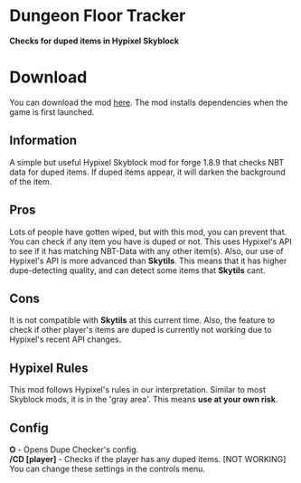 # Dungeon Floor Tracker
**Checks for duped items in Hypixel Skyblock**

# Download
You can download the mod [here](https://discord.com/channels/@me/972248260695720036/976222563267141663). The mod installs dependencies when the game is first launched.

## Information
A simple but useful Hypixel Skyblock mod for forge 1.8.9 that checks NBT data for duped items. If duped items appear, it will darken the background of the item. 

## Pros
Lots of people have gotten wiped, but with this mod, you can prevent that. You can check if any item you have is duped or not. This uses Hypixel's API to see if it has matching NBT-Data with any other item(s). Also, our use of Hypixel's API is more advanced than **Skytils**. This means that it has higher dupe-detecting quality, and can detect some items that **Skytils** cant.

## Cons
It is not compatible with **Skytils** at this current time. Also, the feature to check if other player's items are duped is currently not working due to Hypixel's recent API changes.

## Hypixel Rules
This mod follows Hypixel's rules in our interpretation. Similar to most Skyblock mods, it is in the 'gray area'. This means **use at your own risk**.

## Config
**O** - Opens Dupe Checker's config. <br />
**/CD [player]** - Checks if the player has any duped items. [NOT WORKING] <br />
You can change these settings in the controls menu.
